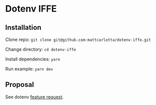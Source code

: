 # Dotenv IFFE

## Installation

Clone repo: `git clone git@github.com:mattcarlotta/dotenv-iffe.git`

Change directory: `cd dotenv-iffe`

Install dependencies: `yarn`

Run example: `yarn dev`

## Proposal

See dotenv [feature request](https://github.com/motdotla/dotenv/issues/492).
